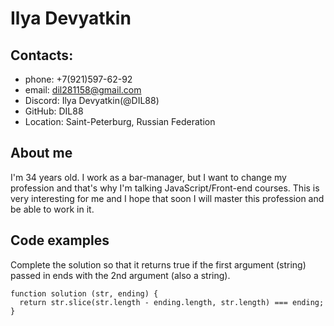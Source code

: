 # Ilya Devyatkin

## Contacts:
* phone: +7(921)597-62-92
* email: dil281158@gmail.com
*  Discord: Ilya Devyatkin(@DIL88)
*  GitHub: DIL88
*  Location: Saint-Peterburg, Russian Federation

## About me
I'm 34 years old. I work as a bar-manager, but I want to change my profession and that's why I'm talking JavaScript/Front-end courses. 
This is very interesting for me and I hope that soon I will master this profession and be able to work in it.

## Code examples
Complete the solution so that it returns true if the first argument (string) passed in ends with the 2nd argument (also a string).
```
function solution (str, ending) {
  return str.slice(str.length - ending.length, str.length) === ending;
}
```
